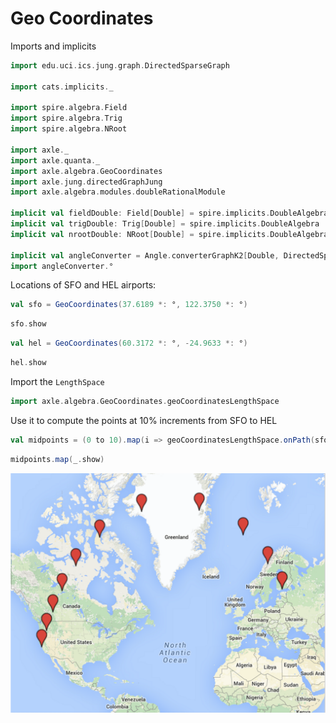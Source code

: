 # Geo Coordinates

Imports and implicits

```scala mdoc:silent
import edu.uci.ics.jung.graph.DirectedSparseGraph

import cats.implicits._

import spire.algebra.Field
import spire.algebra.Trig
import spire.algebra.NRoot

import axle._
import axle.quanta._
import axle.algebra.GeoCoordinates
import axle.jung.directedGraphJung
import axle.algebra.modules.doubleRationalModule

implicit val fieldDouble: Field[Double] = spire.implicits.DoubleAlgebra
implicit val trigDouble: Trig[Double] = spire.implicits.DoubleAlgebra
implicit val nrootDouble: NRoot[Double] = spire.implicits.DoubleAlgebra

implicit val angleConverter = Angle.converterGraphK2[Double, DirectedSparseGraph]
import angleConverter.°
```

Locations of SFO and HEL airports:

```scala mdoc:silent
val sfo = GeoCoordinates(37.6189 *: °, 122.3750 *: °)
```

```scala mdoc
sfo.show
```

```scala mdoc:silent
val hel = GeoCoordinates(60.3172 *: °, -24.9633 *: °)
```

```scala mdoc
hel.show
```

Import the `LengthSpace`

```scala mdoc
import axle.algebra.GeoCoordinates.geoCoordinatesLengthSpace
```

Use it to compute the points at 10% increments from SFO to HEL

```scala mdoc:silent
val midpoints = (0 to 10).map(i => geoCoordinatesLengthSpace.onPath(sfo, hel, i / 10d))
```

```scala mdoc
midpoints.map(_.show)
```

![SFO to HEL](/images/sfo_hel.png)
